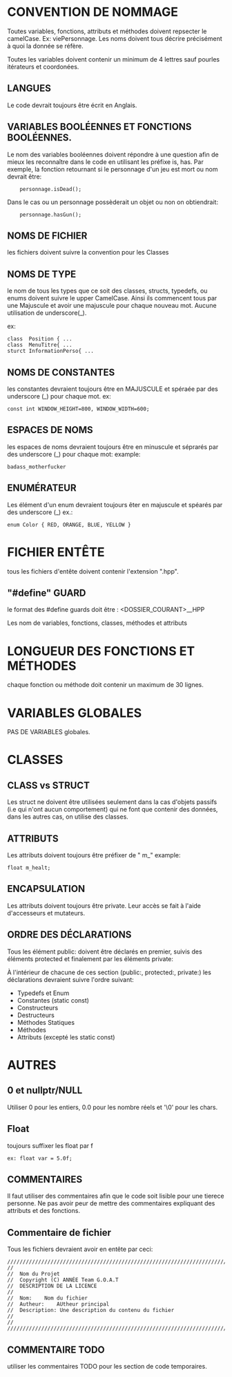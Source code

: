 CONVENTION  DE NOMMAGE
======================
Toutes variables, fonctions, attributs et méthodes
doivent repsecter le camelCase. Ex: viePersonnage.
Les noms doivent tous décrire précisément à quoi la donnée se réfère.

Toutes les variables doivent contenir un minimum de 4 lettres sauf pourles itérateurs et coordonées.

LANGUES
-------
Le code devrait toujours être écrit en Anglais.



VARIABLES BOOLÉENNES ET FONCTIONS BOOLÉENNES.
----------------------------------------------
Le nom des variables booléennes doivent répondre à une question afin de mieux les reconnaître dans le code en utilisant les préfixe is, has.
Par exemple, la fonction retournant si le personnage d'un jeu est mort ou nom devrait être:
```
	personnage.isDead();
```

Dans le cas ou un personnage possèderait un objet ou non on obtiendrait:
```
	personnage.hasGun();
```


NOMS DE FICHIER
---------------
les fichiers doivent suivre la convention pour les Classes


NOMS DE TYPE
------------
le nom de tous les types que ce soit des classes, structs, typedefs, ou enums doivent
suivre le upper CamelCase. Ainsi ils commencent tous par une Majuscule et avoir une 
majuscule pour chaque nouveau mot. Aucune utilisation de underscore(_).

ex: 
```
class  Position { ...
class  MenuTitre{ ...
sturct InformationPerso{ ...
```

NOMS DE CONSTANTES
------------------
les constantes devraient toujours être en MAJUSCULE et spéraée par des underscore (_) pour chaque mot.
ex:
```
const int WINDOW_HEIGHT=800, WINDOW_WIDTH=600;
```

ESPACES DE NOMS
---------------

les espaces de noms devraient toujours être en minuscule et séprarés par 
des underscore (_) pour chaque mot:
example: 
```
badass_motherfucker
```

ENUMÉRATEUR
-----------
Les élément d'un enum devraient toujours êter en majuscule et spéarés par des underscore (_) 
ex.:
```
enum Color { RED, ORANGE, BLUE, YELLOW }
```











FICHIER ENTÊTE
==============
tous les fichiers d'entête doivent contenir l'extension ".hpp".

"#define" GUARD
--------------

le format des #define guards doit être : <DOSSIER_COURANT>_<FICHIER>_HPP

Les nom de variables, fonctions, classes, méthodes et attributs


LONGUEUR DES FONCTIONS ET MÉTHODES
==================================
chaque fonction ou méthode doit contenir un maximum de 30 lignes.


VARIABLES GLOBALES
==================
PAS DE VARIABLES globales.




CLASSES
========


CLASS vs STRUCT
---------------
Les struct ne doivent être utilisées seulement dans la cas d'objets passifs (i.e qui n'ont aucun comportement) qui ne font que contenir des données, 
dans les autres cas, on utilise des classes.


ATTRIBUTS
---------
Les attributs doivent toujours être préfixer de " m_"
example:
```
float m_healt;

```



ENCAPSULATION
--------------
Les attributs doivent toujours être private. Leur accès se fait à l'aide d'accesseurs et mutateurs.



ORDRE DES DÉCLARATIONS
----------------------
Tous les élément public: doivent être déclarés en premier, suivis des éléments protected et finalement par les éléments private:

À l'intérieur de chacune de ces section (public:, protected:, private:) les déclarations
devraient suivre l'ordre suivant:

* Typedefs et Enum
* Constantes (static const)
* Constructeurs
* Destructeurs
* Méthodes Statiques
* Méthodes
* Attributs (excepté les static const)






AUTRES
======

0 et nullptr/NULL
-------------------
Utiliser 0 pour les entiers, 0.0 pour les nombre réels et '\0' pour les chars.

Float
------
toujours suffixer les float par f 
```
ex: float var = 5.0f;
```

COMMENTAIRES
-------------
Il faut utiliser des commentaires afin que le code soit lisible pour une tierece personne.
Ne pas avoir peur de mettre des commentaires expliquant des attributs et des fonctions.


Commentaire de fichier
----------------------
Tous les fichiers devraient avoir en entête par ceci:
```
/////////////////////////////////////////////////////////////////////////////////
//  
//  Nom du Projet
//  Copyright (C) ANNÉE Team G.O.A.T
//  DESCRIPTION DE LA LICENCE
//  
//  Nom:	Nom du fichier
//  Autheur:	AUtheur principal
//  Description: Une description du contenu du fichier
//
//
/////////////////////////////////////////////////////////////////////////////////
```

COMMENTAIRE TODO
----------------
utiliser les commentaires TODO pour les section de code temporaires.





